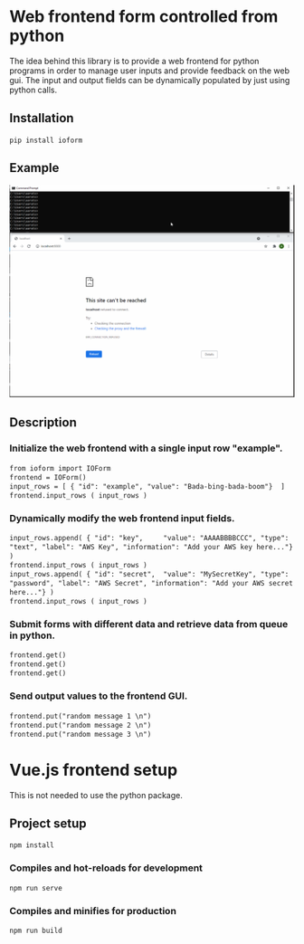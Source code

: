 # Web frontend form controlled from python
The idea behind this library is to provide a web frontend for python programs in order to manage user inputs and provide feedback on the web gui.
The input and output fields can be dynamically populated by just using python calls.
## Installation
```
pip install ioform
```
## Example
![grab-landing-page](https://raw.githubusercontent.com/ucipass/vue3test/3a7efbdeac4c68f7bdb492e83fc88631212c0eb3/ioform.gif)

## Description
### Initialize the web frontend with a single input row "example".
```
from ioform import IOForm
frontend = IOForm()
input_rows = [ { "id": "example", "value": "Bada-bing-bada-boom"}  ]
frontend.input_rows ( input_rows )
```
### Dynamically modify the web frontend input fields.
```
input_rows.append( { "id": "key",     "value": "AAAABBBBCCC", "type": "text", "label": "AWS Key", "information": "Add your AWS key here..."} )
frontend.input_rows ( input_rows )
input_rows.append( { "id": "secret",  "value": "MySecretKey", "type": "password", "label": "AWS Secret", "information": "Add your AWS secret here..."} )
frontend.input_rows ( input_rows )
```
### Submit forms with different data and retrieve data from queue in python.
```
frontend.get()
frontend.get()
frontend.get()
```
### Send output values to the frontend GUI.
```
frontend.put("random message 1 \n")
frontend.put("random message 2 \n")
frontend.put("random message 3 \n")
```



# Vue.js frontend setup
This is not needed to use the python package.
## Project setup
```
npm install
```

### Compiles and hot-reloads for development
```
npm run serve
```

### Compiles and minifies for production
```
npm run build
```
